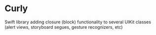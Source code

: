 Curly
=====

Swift library adding closure (block) functionality to several UIKit classes (alert views, storyboard segues, gesture recognizers, etc)
